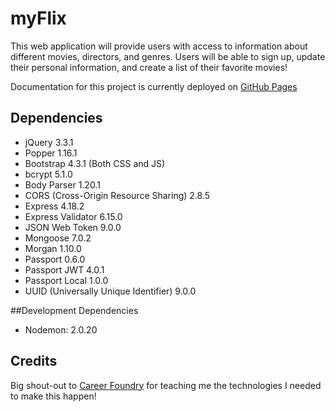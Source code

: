 # myFlix

This web application will provide users with access to information about different
movies, directors, and genres. Users will be able to sign up, update their personal 
information, and create a list of their favorite movies!

Documentation for this project is currently deployed on [GitHub Pages](https://majestysfiend.github.io/Pokedex/)

## Dependencies

- jQuery 3.3.1
- Popper 1.16.1
- Bootstrap 4.3.1 (Both CSS and JS)
- bcrypt 5.1.0
- Body Parser 1.20.1
- CORS (Cross-Origin Resource Sharing) 2.8.5
- Express 4.18.2
- Express Validator 6.15.0
- JSON Web Token 9.0.0
- Mongoose 7.0.2
- Morgan 1.10.0
- Passport 0.6.0
- Passport JWT 4.0.1
- Passport Local 1.0.0
- UUID (Universally Unique Identifier) 9.0.0

##Development Dependencies

- Nodemon: 2.0.20

## Credits

Big shout-out to [Career Foundry](https://careerfoundry.com/) for teaching me the technologies I needed to make this happen!

